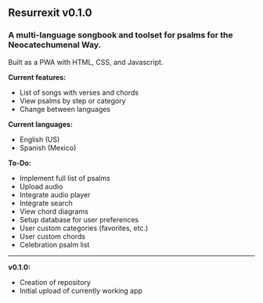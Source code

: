 ## Resurrexit v0.1.0
### A multi-language songbook and toolset for psalms for the Neocatechumenal Way.
Built as a PWA with HTML, CSS, and Javascript.

**Current features:**
- List of songs with verses and chords
- View psalms by step or category
- Change between languages

**Current languages:**
- English (US)
- Spanish (Mexico)

**To-Do:**
- Implement full list of psalms
- Upload audio
- Integrate audio player
- Integrate search
- View chord diagrams
- Setup database for user preferences
- User custom categories (favorites, etc.)
- User custom chords
- Celebration psalm list

---

**v0.1.0:**
- Creation of repository
- Initial upload of currently working app

